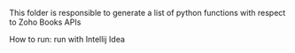 This folder is responsible to generate a list of python functions with respect to Zoho Books APIs

How to run:
run with Intellij Idea
